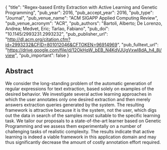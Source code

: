{
  "title": "Regex-based Entity Extraction with Active Learning and Genetic Programming",
  "pub_year": 2016,
  "pub_accept_year": 2016,
  "pub_type": "Journal",
  "pub_venue_name": "ACM SIGAPP Applied Computing Review",
  "pub_venue_acronym": "ACR",
  "pub_authors": "Bartoli, Alberto; De Lorenzo, Andrea; Medvet, Eric; Tarlao, Fabiano",
  "pub_doi": "10.1145/2993231.2993232",
  "pub_publisher_url": "http://dl.acm.org/citation.cfm?id=2993232&CFID=801012046&CFTOKEN=96914969",
  "pub_fulltext_url": "https://drive.google.com/file/d/12OkHqW_bEB_N4KdVJUgVxwI8dA_h4_8j/view",
  "pub_important": false
}

## Abstract
We consider the long-standing problem of the automatic generation of regular expressions for text extraction, based solely on examples of the desired behavior. We investigate several active learning approaches in which the user annotates only one desired extraction and then merely answers extraction queries generated by the system. The resulting framework is attractive because it is the system, not the user, which digs out the data in search of the samples most suitable to the specific learning task. We tailor our proposals to a state-of-the-art learner based on Genetic Programming and we assess them experimentally on a number of challenging tasks of realistic complexity. The results indicate that active learning is indeed a viable framework in this application domain and may thus significantly decrease the amount of costly annotation effort required.
